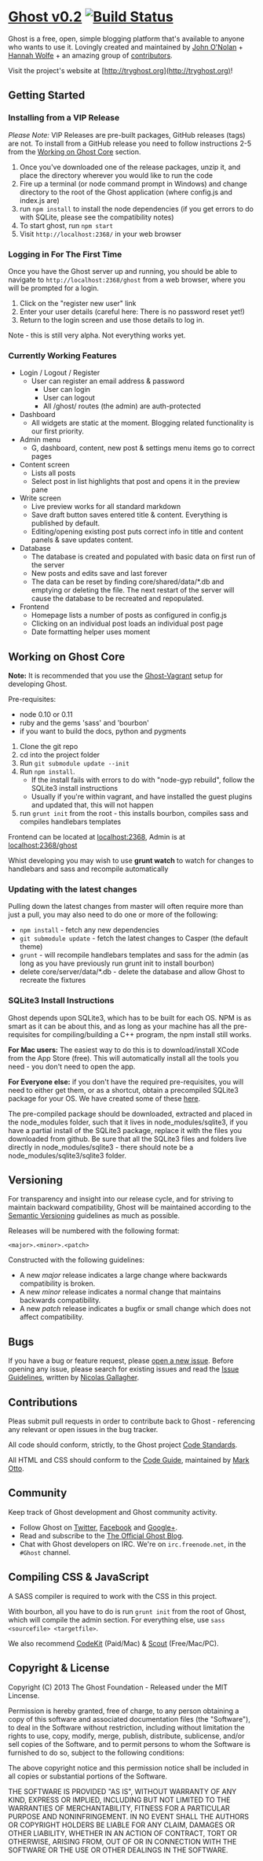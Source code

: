 # [Ghost v0.2](https://github.com/TryGhost/Ghost) [![Build Status](https://magnum.travis-ci.com/TryGhost/Ghost.png?token=hMRLUurj2P3wzBdscyQs&branch=master)](https://magnum.travis-ci.com/TryGhost/Ghost)

Ghost is a free, open, simple blogging platform that's available to anyone who wants to use it. Lovingly created and maintained by [John O'Nolan](http://twitter.com/JohnONolan) + [Hannah Wolfe](http://twitter.com/ErisDS) + an amazing group of [contributors](https://github.com/TryGhost/Ghost/contributors).

Visit the project's website at [http://tryghost.org](http://tryghost.org)!


## Getting Started

### Installing from a VIP Release

*Please Note:* VIP Releases are pre-built packages, GitHub releases (tags) are not. To install from a GitHub release you need to follow instructions 2-5 from the [Working on Ghost Core](#working-on-ghost-core) section.

1.  Once you've downloaded one of the release packages, unzip it, and place the directory wherever you would like to run the code
2.  Fire up a terminal (or node command prompt in Windows) and change directory to the root of the Ghost application (where config.js and index.js are)
3.  run `npm install` to install the node dependencies (if you get errors to do with SQLite, please see the compatibility notes)
4.  To start ghost, run `npm start`
5.  Visit `http://localhost:2368/` in your web browser

### Logging in For The First Time

Once you have the Ghost server up and running, you should be able to navigate to `http://localhost:2368/ghost` from a web browser, where you will be prompted for a login.

1.  Click on the "register new user" link
2.  Enter your user details (careful here: There is no password reset yet!)
3.  Return to the login screen and use those details to log in.


Note - this is still very alpha. Not everything works yet.

### Currently Working Features

* Login / Logout / Register
	* User can register an email address & password
        * User can login
        * User can logout
        * All /ghost/ routes (the admin) are auth-protected
* Dashboard
	* All widgets are static at the moment. Blogging related functionality is our first priority.
* Admin menu
	* G, dashboard, content, new post & settings menu items go to correct pages
* Content screen
	* Lists all posts
    * Select post in list highlights that post and opens it in the preview pane
* Write screen
	* Live preview works for all standard markdown
    * Save draft button saves entered title & content. Everything is published by default.
    * Editing/opening existing post puts correct info in title and content panels & save updates content.
* Database
	* The database is created and populated with basic data on first run of the server
    * New posts and edits save and last forever
    * The data can be reset by finding core/shared/data/*.db and emptying or deleting the file. The next restart of the server will cause the database to be recreated and repopulated.
* Frontend
	* Homepage lists a number of posts as configured in config.js
    * Clicking on an individual post loads an individual post page
    * Date formatting helper uses moment


## Working on Ghost Core

**Note:** It is recommended that you use the [Ghost-Vagrant](https://github.com/TryGhost/Ghost-Vagrant) setup for developing Ghost.

Pre-requisites:
- node 0.10 or 0.11
- ruby and the gems 'sass' and 'bourbon'
- if you want to build the docs, python and pygments

1. Clone the git repo
2. cd into the project folder
3. Run `git submodule update --init`
4. Run `npm install`.
	* If the install fails with errors to do with "node-gyp rebuild", follow the SQLite3 install instructions
    * Usually if you're within vagrant, and have installed the guest plugins and updated that, this will not happen
5. run `grunt init` from the root - this installs bourbon, compiles sass and compiles handlebars templates

Frontend can be located at [localhost:2368](http://localhost:2368), Admin is at [localhost:2368/ghost](http://localhost:2368/ghost)

Whist developing you may wish to use **grunt watch** to watch for changes to handlebars and sass and recompile automatically

### Updating with the latest changes

Pulling down the latest changes from master will often require more than just a pull, you may also need to do one or more of the following:

 * `npm install` - fetch any new dependencies
 * `git submodule update` - fetch the latest changes to Casper (the default theme)
 * `grunt` - will recompile handlebars templates and sass for the admin (as long as you have previously run grunt init to install bourbon)
 * delete core/server/data/*.db - delete the database and allow Ghost to recreate the fixtures

### SQLite3 Install Instructions
Ghost depends upon SQLite3, which has to be built for each OS. NPM is as smart as it can be about this, and as long as your machine has all the pre-requisites for compiling/building a C++ program, the npm install still works.

**For Mac users:** The easiest way to do this is to download/install XCode from the App Store (free). This will automatically install all the tools you need - you don't need to open the app.

**For Everyone else:** if you don't have the required pre-requisites, you will need to either get them, or as a shortcut, obtain a precompiled SQLite3 package for your OS. We have created some of these [here](https://github.com/developmentseed/node-sqlite3/issues/106).

The pre-compiled package should be downloaded, extracted and placed in the node\_modules folder, such that it lives in node\_modules/sqlite3, if you have a partial install of the SQLite3 package, replace it with the files you downloaded from github. Be sure that all the SQLite3 files and folders live directly in node\_modules/sqlite3 - there should note be a node\_modules/sqlite3/sqlite3 folder.

## Versioning

For transparency and insight into our release cycle, and for striving to maintain backward compatibility, Ghost will be maintained according to the [Semantic Versioning](http://semver.org/) guidelines as much as possible.

Releases will be numbered with the following format:

`<major>.<minor>.<patch>`

Constructed with the following guidelines:

* A new *major* release indicates a large change where backwards compatibility is broken.
* A new *minor* release indicates a normal change that maintains backwards compatibility.
* A new *patch* release indicates a bugfix or small change which does not affect compatibility.

## Bugs

If you have a bug or feature request, please [open a new issue](https://github.com/TryGhost/Ghost/issues). Before opening any issue, please search for existing issues and read the [Issue Guidelines](https://github.com/necolas/issue-guidelines), written by [Nicolas Gallagher](https://github.com/necolas/).

## Contributions

Pleas submit pull requests in order to contribute back to Ghost - referencing any relevant or open issues in the bug tracker.

All code should conform, strictly, to the Ghost project [Code Standards](https://github.com/TryGhost/Ghost/wiki/Code-standards).

All HTML and CSS should conform to the [Code Guide](http://github.com/mdo/code-guide), maintained by [Mark Otto](http://github.com/mdo).

## Community

Keep track of Ghost development and Ghost community activity.

* Follow Ghost on [Twitter](http://twitter.com/TryGhost), [Facebook](http://facebook.com/tryghostapp) and [Google+](https://plus.google.com/114465948129362706086).
* Read and subscribe to the [The Official Ghost Blog](http://blog.tryghost.org).
* Chat with Ghost developers on IRC. We're on `irc.freenode.net`, in the `#Ghost` channel.

## Compiling CSS & JavaScript

A SASS compiler is required to work with the CSS in this project.

With bourbon, all you have to do is run `grunt init` from the root of Ghost, which will compile the admin section. For everything else, use `sass <sourcefile> <targetfile>`.

We also recommend [CodeKit](http://incident57.com/codekit/) (Paid/Mac) & [Scout](http://mhs.github.io/scout-app/) (Free/Mac/PC).


## Copyright & License

Copyright (C) 2013 The Ghost Foundation - Released under the MIT Lincense.

Permission is hereby granted, free of charge, to any person obtaining a copy of this software and associated documentation files (the "Software"), to deal in the Software without restriction, including without limitation the rights to use, copy, modify, merge, publish, distribute, sublicense, and/or sell copies of the Software, and to permit persons to whom the Software is furnished to do so, subject to the following conditions:

The above copyright notice and this permission notice shall be included in all copies or substantial portions of the Software.

THE SOFTWARE IS PROVIDED "AS IS", WITHOUT WARRANTY OF ANY KIND, EXPRESS OR IMPLIED, INCLUDING BUT NOT LIMITED TO THE WARRANTIES OF MERCHANTABILITY, FITNESS FOR A PARTICULAR PURPOSE AND
NONINFRINGEMENT. IN NO EVENT SHALL THE AUTHORS OR COPYRIGHT HOLDERS BE LIABLE FOR ANY CLAIM, DAMAGES OR OTHER LIABILITY, WHETHER IN AN ACTION OF CONTRACT, TORT OR OTHERWISE, ARISING FROM, OUT OF OR IN CONNECTION WITH THE SOFTWARE OR THE USE OR OTHER DEALINGS IN THE SOFTWARE.